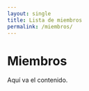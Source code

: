 ```yaml
---
layout: single
title: Lista de miembros
permalink: /miembros/
---
```


# Miembros

Aquí va el contenido.
